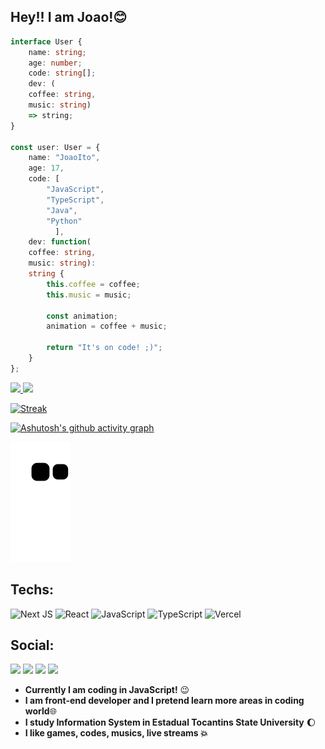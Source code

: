 ## Hey!! I am Joao!😊

```ts
interface User {
    name: string;
    age: number;
    code: string[];
    dev: (
    coffee: string, 
    music: string) 
    => string;
}

const user: User = {
    name: "JoaoIto",
    age: 17,
    code: [
        "JavaScript", 
        "TypeScript", 
        "Java", 
        "Python"
          ],
    dev: function(
    coffee: string, 
    music: string): 
    string {
        this.coffee = coffee;
        this.music = music;

        const animation;
        animation = coffee + music;

        return "It's on code! ;)";
    }
};

```

 <div>
  <a href="https://github.com/JoaoIto">
  <img height="180em" src="https://github-readme-stats.vercel.app/api?username=JoaoIto&show_icons=true&theme=codeSTACKr&include_all_commits=true&count_private=true"/>
  
  <img height="180em" src="https://github-readme-stats.vercel.app/api/top-langs/?username=JoaoIto&layout=compact&langs_count=7&theme=codeSTACKr"/>
</div>

 ![Streak](https://streak-stats.demolab.com/?user=JoaoIto&theme=codeSTACKr)
  
 [![Ashutosh's github activity graph](https://github-readme-activity-graph.cyclic.app/graph?username=JoaoIto&&bg_color=000&color=e2fdff&line=ff8c00&point=ffffff&area=true&hide_border=true)](https://github.com/JoaoIto/github-readme-activity-graph) 

![Snake animation](https://github.com/JoaoIto/JoaoIto/blob/output/github-contribution-grid-snake.svg)

 ## Techs:
    
![Next JS](https://img.shields.io/badge/Next-black?style=for-the-badge&logo=next.js&logoColor=white)
![React](https://img.shields.io/badge/react-%2320232a.svg?style=for-the-badge&logo=react&logoColor=%2361DAFB)
![JavaScript](https://img.shields.io/badge/javascript-%23323330.svg?style=for-the-badge&logo=javascript&logoColor=%23F7DF1E)
![TypeScript](https://img.shields.io/npm/types/typescript?style=for-the-badge&logo=vercel&logoColor=white)
![Vercel](https://img.shields.io/badge/vercel-%23000000.svg?style=for-the-badge&logo=vercel&logoColor=white)
    
 ## Social:
   
  <a href="https://www.instagram.com/joaoitoxd/" target="_blank"><img src="https://img.shields.io/badge/-Instagram-%23E4405F?style=for-the-badge&logo=instagram&logoColor=white" target="_blank"></a>
 	<a href="https://www.twitch.tv/itocabrito" target="_blank"><img src="https://img.shields.io/badge/Twitch-9146FF?style=for-the-badge&logo=twitch&logoColor=white" target="_blank"></a>
   <a href = "mailto:joaovictorpfr@gmail.com"><img src="https://img.shields.io/badge/-Gmail-%23333?style=for-the-badge&logo=gmail&logoColor=white" target="_blank"></a>
  <a href="https://www.linkedin.com/in/jo%C3%A3o-victor-p%C3%B3voa-fran%C3%A7a-97502420b/" target="_blank"><img src="https://img.shields.io/badge/-LinkedIn-%230077B5?style=for-the-badge&logo=linkedin&logoColor=white" target="_blank"></a>
    
- **Currently I am coding in JavaScript!** 😉
- **I am front-end developer and I pretend learn more areas in coding world**🌐
- **I study Information System in Estadual Tocantins State University** 🌔
- **I like games, codes, musics, live streams 💥**
  
    
 
  
